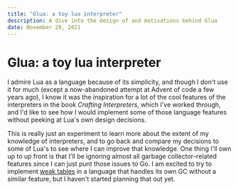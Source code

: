 ```yaml
---
title: "Glua: a toy lua interpreter"
description: A dive into the design of and motivations behind Glua
date: November 29, 2021
---
```


Glua: a toy lua interpreter
===

I admire Lua as a language because of its simplicity, and though I don't use it for much (except a now-abandoned attempt at Advent of code a few years ago), I know it was the inspiration for a lot of the cool features of the interpreters in the book _Crafting Interpreters_, which I've worked through, and I'd like to see how I would implement some of those language features without peeking at Lua's own design decisions.

This is really just an experiment to learn more about the extent of my knowledge of interpreters, and to go back and compare my decisions to some of Lua's to see where I can improve that knowledge. One thing I'll own up to up front is that I'll be ignoring almost all garbage collector–related features since I can just punt those issues to Go. I am excited to try to implement [weak tables](https://www.lua.org/pil/17.html) in a language that handles its own GC without a similar feature, but I haven't started planning that out yet.